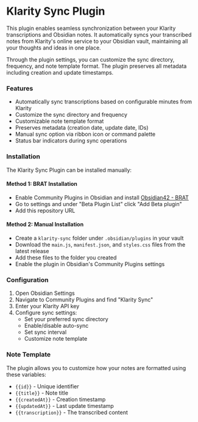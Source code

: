 # Klarity Sync Plugin

This plugin enables seamless synchronization between your Klarity transcriptions and Obsidian notes. It automatically syncs your transcribed notes from Klarity's online service to your Obsidian vault, maintaining all your thoughts and ideas in one place.

Through the plugin settings, you can customize the sync directory, frequency, and note template format. The plugin preserves all metadata including creation and update timestamps.

### Features

* Automatically sync transcriptions based on configurable minutes from Klarity
* Customize the sync directory and frequency
* Customizable note template format
* Preserves metadata (creation date, update date, IDs)
* Manual sync option via ribbon icon or command palette
* Status bar indicators during sync operations

### Installation

The Klarity Sync Plugin can be installed manually:

#### Method 1: BRAT Installation
* Enable Community Plugins in Obsidian and install [Obsidian42 - BRAT](https://github.com/TfTHacker/obsidian42-brat)
* Go to settings and under "Beta Plugin List" click "Add Beta plugin"
* Add this repository URL

#### Method 2: Manual Installation
* Create a `klarity-sync` folder under `.obsidian/plugins` in your vault
* Download the `main.js`, `manifest.json`, and `styles.css` files from the latest release
* Add these files to the folder you created
* Enable the plugin in Obsidian's Community Plugins settings

### Configuration

1. Open Obsidian Settings
2. Navigate to Community Plugins and find "Klarity Sync"
3. Enter your Klarity API key
4. Configure sync settings:
   * Set your preferred sync directory
   * Enable/disable auto-sync
   * Set sync interval
   * Customize note template

### Note Template

The plugin allows you to customize how your notes are formatted using these variables:
- `{{id}}` - Unique identifier
- `{{title}}` - Note title
- `{{createdAt}}` - Creation timestamp
- `{{updatedAt}}` - Last update timestamp
- `{{transcription}}` - The transcribed content
